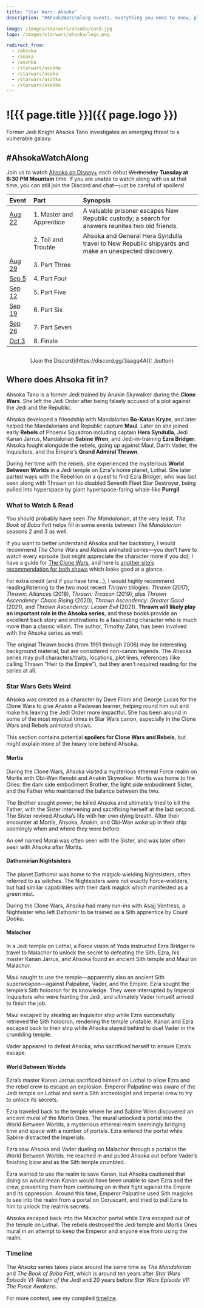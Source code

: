 ```yaml
---
title: "Star Wars: Ahsoka"
description: "#AhsokaWatchAlong events, everything you need to know, plus what you can watch and read to dig in even more"

image: /images/starwars/ahsoka/card.jpg
logo: /images/starwars/ahsoka/logo.png

redirect_from:
  - /ahsoka
  - /asoka
  - /asohka
  - /starwars/asokha
  - /starwars/asoka
  - /starwars/asohka
  - /starwars/asokha
---
```


# ![{{ page.title }}]({{ page.logo }})

Former Jedi Knight Ahsoka Tano investigates an emerging threat to a vulnerable galaxy.

## #AhsokaWatchAlong

Join us to watch [Ahsoka on Disney+] each debut ~~Wednesday~~ **Tuesday at 8:30 PM Mountain** time. If you are unable to watch along with us at that time, you can still join the Discord and chat—just be careful of spoilers!

Event                                                          | Part                     | Synopsis
:------------------------------------------------------------- | :----------------------- | :-------
[Aug 22](https://discord.gg/3aagq4A?event=1139007079613472778) | 1. Master and Apprentice | A valuable prisoner escapes New Republic custody; a search for answers reunites two old friends.
                                                               | 2. Toil and Trouble      | Ahsoka and General Hera Syndulla travel to New Republic shipyards and make an unexpected discovery.
[Aug 29](https://discord.gg/3aagq4A?event=1139007555901866025) | 3. Part Three
[Sep 5](https://discord.gg/3aagq4A?event=1139036974599118868)  | 4. Part Four
[Sep 12](https://discord.gg/3aagq4A?event=1139037285757767782) | 5. Part Five
[Sep 19](https://discord.gg/3aagq4A?event=1139037671721799700) | 6. Part Six
[Sep 26](https://discord.gg/3aagq4A?event=1139037923820449843) | 7. Part Seven
[Oct 3](https://discord.gg/3aagq4A?event=1139038317476859945)  | 8. Finale

<div style="margin: 2em auto; text-align: center;" markdown="1">
[Join the Discord](https://discord.gg/3aagq4A){: .button}
</div>

## Where does Ahsoka fit in?

Ahsoka Tano is a former Jedi trained by Anakin Skywalker during the **Clone Wars**. She left the Jedi Order after being falsely accused of a plot against the Jedi and the Republic.

Ahsoka developed a friendship with Mandalorian **Bo-Katan Kryze**, and later helped the Mandalorians and Republic capture **Maul**. Later on she joined early **Rebels** of Phoenix Squadron including captain **Hera Syndulla**, Jedi Kanan Jarrus, Mandalorian **Sabine Wren**, and Jedi-in-training **Ezra Bridger**. Ahsoka fought alongside the rebels, going up against Maul, Darth Vader, the Inquisitors, and the Empire's **Grand Admiral Thrawn**.

During her time with the rebels, she experienced the mysterious **World Between Worlds** in a Jedi temple on Ezra's home planet, Lothal. She later parted ways with the Rebellion on a quest to find Ezra Bridger, who was last seen along with Thrawn on his disabled Seventh Fleet Star Destroyer, being pulled into hyperspace by giant hyperspace-faring whale-like **Purrgil**.

### What to Watch & Read

You should probably have seen _The Mandalorian_, at the very least. _The Book of Boba Fett_ helps fill in some events between _The Mandalorian_ seasons 2 and 3 as well.

If you want to better understand Ahsoka and her backstory, I would recommend _The Clone Wars_ and _Rebels_ animated series—you don’t have to watch every episode (but might appreciate the character more if you do); I have a guide for [The Clone Wars], and here is [another site’s recommendation for both shows](https://www.gamesradar.com/ahsoka-the-clone-wars-rebels-essential-episodes-star-wars/) which looks good at a glance.

For extra credit (and if you have time…), I would highly recommend reading/listening to the two most recent _Thrawn_ trilogies: _Thrawn_ (2017), _Thrawn: Alliances_ (2018), _Thrawn: Treason_ (2019), plus _Thrawn Ascendency: Chaos Rising_ (2020), _Thrawn Ascendency: Greater Good_ (2021), and _Thrawn Ascendency: Lesser Evil_ (2021). **Thrawn will likely play an important role in the Ahsoka series**, and these books provide an excellent back story and motivations to a fascinating character who is much more than a classic villain. The author, Timothy Zahn, has been involved with the Ahsoka series as well.

The original Thrawn books (from 1991 through 2006) may be interesting background material, but are considered non-canon legends. The Ahsoka series may pull characters/traits, locations, plot lines, references (like calling Thrawn “Heir to the Empire”), but they aren't required reading for the series at all.

### Star Wars Gets Weird

Ahsoka was created as a character by Dave Filoni and George Lucas for the Clone Wars to give Anakin a Padawan learner, helping round him out and make his leaving the Jedi Order more impactful. She has been around in some of the most mystical times in Star Wars canon, especially in the Clone Wars and Rebels animated shows.

This section contains potential **spoilers for Clone Wars and Rebels**, but might explain more of the heavy lore behind Ahsoka.

#### Mortis

During the Clone Wars, Ahsoka visited a mysterious ethereal Force realm on Mortis with Obi-Wan Kenobi and Anakin Skywalker. Mortis was home to the Ones: the dark side embodiment Brother, the light side embodiment Sister, and the Father who maintained the balance between the two.

The Brother sought power; he killed Ahsoka and ultimately tried to kill the Father, with the Sister intervening and sacrificing herself at the last second. The Sister revived Ahsoka’s life with her own dying breath. After their encounter at Mortis, Ahsoka, Anakin, and Obi-Wan woke up in their ship seemingly when and where they were before.

An owl named Morai was often seen with the Sister, and was later often seen with Ahsoka after Mortis.

#### Dathomirian Nightsisters

The planet Dathomir was home to the magick-wielding Nightsisters, often referred to as witches. The Nightsisters were not exactly Force-wielders, but had similar capabilities with their dark magick which manifested as a green mist.

During the Clone Wars, Ahsoka had many run-ins with Asajj Ventress, a Nightsister who left Dathomir to be trained as a Sith apprentice by Count Dooku.

#### Malachor

In a Jedi temple on Lothal, a Force vision of Yoda instructed Ezra Bridger to travel to Malachor to unlock the secret to defeating the Sith. Ezra, his master Kanan Jarrus, and Ahsoka found an ancient Sith temple and Maul on Malachor.

Maul saught to use the temple—apparently also an ancient Sith superweapon—against Palpatine, Vader, and the Empire. Ezra sought the temple’s Sith holocron for its knowledge. They were interrupted by Imperial Inquisitors who were hunting the Jedi, and ultimately Vader himself arrived to finish the job.

Maul escaped by stealing an Inquisitor ship while Ezra successfully retrieved the Sith holocron, rendering the temple unstable. Kanan and Ezra escaped back to their ship while Ahsoka stayed behind to duel Vader in the crumbling temple.

Vader appeared to defeat Ahsoka, who sacrificed herself to ensure Ezra’s escape.

#### World Between Worlds

Ezra’s master Kanan Jarrus sacrificed himself on Lothal to allow Ezra and the rebel crew to escape an explosion. Emperor Palpatine was aware of the Jedi temple on Lothal and sent a Sith archeologist and Imperial crew to try to unlock its secrets.

Ezra traveled back to the temple where he and Sabine Wren discovered an ancient mural of the Mortis Ones. The mural unlocked a portal into the World Between Worlds, a mysterious ethereal realm seemingly bridging time and space with a number of portals. Ezra entered the portal while Sabine distracted the Imperials.

Ezra saw Ahsoka and Vader dueling on Malachor through a portal in the World Between Worlds. He reached in and pulled Ahsoka out before Vader’s finishing blow and as the Sith temple crumbled.

Ezra wanted to use the realm to save Kanan, but Ahsoka cautioned that doing so would mean Kanan would have been unable to save Ezra and the crew, preventing them from continuing on in their fight against the Empire and its oppression. Around this time, Emperor Palpatine used Sith magicks to see into the realm from a portal on Coruscant, and tried to pull Ezra to him to unlock the realm’s secrets.

Ahsoka escaped back into the Malachor portal while Ezra escaped out of the temple on Lothal. The rebels destroyed the Jedi temple and Mortis Ones mural in an attempt to keep the Emperor and anyone else from using the realm.

### Timeline

The _Ahsoka_ series takes place around the same time as _The Mandalorian_ and _The Book of Boba Fett_, which is around ten years after _Star Wars Episode VI: Return of the Jedi_ and 20 years before _Star Wars Episode VII: The Force Awakens_.

For more context, see my compiled [timeline](/starwars#timeline).

[Ahsoka on Disney+]: https://www.disneyplus.com/series/ahsoka/pdpjs2TO4zJ4
[The Clone Wars]: /starwars/clonewars/
